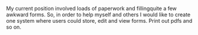 My current position involved loads of paperwork and fillingquite a few awkward
forms. So, in order to help myself and others I would like to create one system
where users could store, edit and view forms. Print out pdfs and so on.